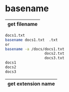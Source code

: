


# basename   

| get filename |
|---|

```bash
docs1.txt
basename docs1.txt  .txt    
or    
basename -a /docs/docs1.txt
                  docs2.txt
                  docs3.txt
docs1
docs2
docs3   
```

|get extension name|
|---|

```bash 

```
